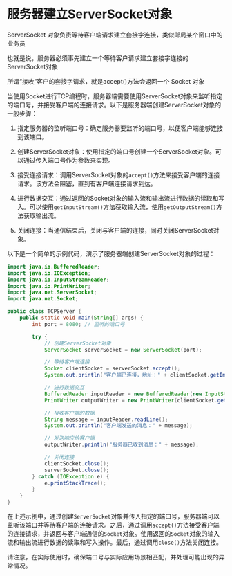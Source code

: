 # 服务器建立ServerSocket对象

ServerSocket 对象负责等待客户端请求建立套接字连接，类似邮局某个窗口中的业务员

也就是说，服务器必须事先建立一个等待客户请求建立套接字连接的ServerSocket对象

所谓“接收”客户的套接字请求，就是accept()方法会返回一个 Socket 对象

当使用Socket进行TCP编程时，服务器端需要使用ServerSocket对象来监听指定的端口号，并接受客户端的连接请求。以下是服务器端创建ServerSocket对象的一般步骤：

1. 指定服务器的监听端口号：确定服务器要监听的端口号，以便客户端能够连接到该端口。

2. 创建ServerSocket对象：使用指定的端口号创建一个ServerSocket对象。可以通过传入端口号作为参数来实现。

3. 接受连接请求：调用ServerSocket对象的`accept()`方法来接受客户端的连接请求。该方法会阻塞，直到有客户端连接请求到达。

4. 进行数据交互：通过返回的Socket对象的输入流和输出流进行数据的读取和写入。可以使用`getInputStream()`方法获取输入流，使用`getOutputStream()`方法获取输出流。

5. 关闭连接：当通信结束后，关闭与客户端的连接，同时关闭ServerSocket对象。

以下是一个简单的示例代码，演示了服务器端创建ServerSocket对象的过程：

```java
import java.io.BufferedReader;
import java.io.IOException;
import java.io.InputStreamReader;
import java.io.PrintWriter;
import java.net.ServerSocket;
import java.net.Socket;

public class TCPServer {
    public static void main(String[] args) {
        int port = 8080; // 监听的端口号

        try {
            // 创建ServerSocket对象
            ServerSocket serverSocket = new ServerSocket(port);

            // 等待客户端连接
            Socket clientSocket = serverSocket.accept();
            System.out.println("客户端已连接，地址：" + clientSocket.getInetAddress());

            // 进行数据交互
            BufferedReader inputReader = new BufferedReader(new InputStreamReader(clientSocket.getInputStream()));
            PrintWriter outputWriter = new PrintWriter(clientSocket.getOutputStream(), true);

            // 接收客户端的数据
            String message = inputReader.readLine();
            System.out.println("客户端发送的消息：" + message);

            // 发送响应给客户端
            outputWriter.println("服务器已收到消息：" + message);

            // 关闭连接
            clientSocket.close();
            serverSocket.close();
        } catch (IOException e) {
            e.printStackTrace();
        }
    }
}
```

在上述示例中，通过创建`ServerSocket`对象并传入指定的端口号，服务器端可以监听该端口并等待客户端的连接请求。之后，通过调用`accept()`方法接受客户端的连接请求，并返回与客户端通信的`Socket`对象。使用返回的`Socket`对象的输入流和输出流进行数据的读取和写入操作。最后，通过调用`close()`方法关闭连接。

请注意，在实际使用时，确保端口号与实际应用场景相匹配，并处理可能出现的异常情况。
